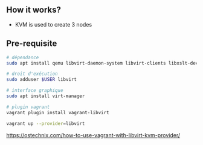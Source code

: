 
## How it works?

* KVM is used to create 3 nodes


## Pre-requisite

```bash
# dépendance
sudo apt install qemu libvirt-daemon-system libvirt-clients libxslt-dev libxml2-dev libvirt-dev zlib1g-dev ruby-dev ruby-libvirt ebtables dnsmasq-base

# droit d'exécution
sudo adduser $USER libvirt

# interface graphique
sudo apt install virt-manager

# plugin vagrant
vagrant plugin install vagrant-libvirt
```

```bash
vagrant up --provider=libvirt
```

https://ostechnix.com/how-to-use-vagrant-with-libvirt-kvm-provider/

